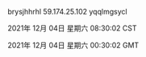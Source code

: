 brysjhhrhl 59.174.25.102 yqqlmgsycl

2021年 12月 04日 星期六 08:30:02 CST

2021年 12月 04日 星期六 00:30:02 GMT
